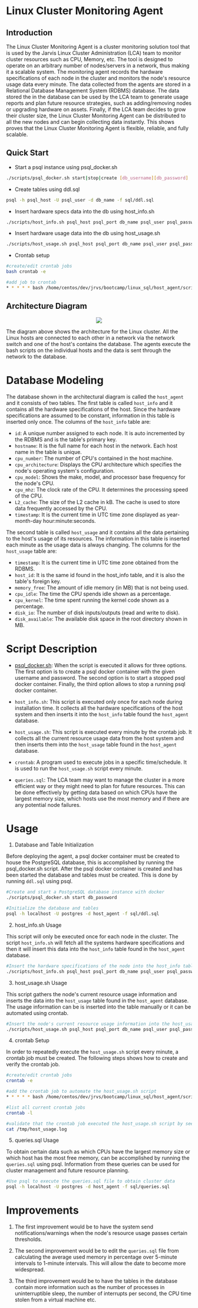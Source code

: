 # Linux Cluster Monitoring Agent

## Introduction

The Linux Cluster Monitoring Agent is a cluster monitoring solution tool that is used by the Jarvis Linux Cluster Administration (LCA) team to monitor cluster resources such as CPU, Memory, etc. The tool is designed to operate on an arbitrary number of nodes/servers in a network, thus making it a scalable system. The monitoring agent records the hardware specifications of each node in the cluster and monitors the node's resource usage data every minute. The data collected from the agents are stored in a Relational Database Management System (RDBMS) database. The data stored the in the database can be used by the LCA team to generate usage reports and plan future resource strategies, such as adding/removing nodes or upgrading hardware on assets. Finally, if the LCA team decides to grow their cluster size, the Linux Cluster Monitoring Agent can be distributed to all the new nodes and can begin collecting data instantly. This shows proves that the Linux Cluster Monitoring Agent is flexible, reliable, and fully scalable.

## Quick Start
- Start a psql instance using psql_docker.sh
```sh
./scripts/psql_docker.sh start|stop|create [db_username][db_password]
```
- Create tables using ddl.sql
```sh
psql -h psql_host -U psql_user -d db_name -f sql/ddl.sql
```
- Insert hardware specs data into the db using host_info.sh
```sh
./scripts/host_info.sh psql_host psql_port db_name psql_user psql_password
```
- Insert hardware usage data into the db using host_usage.sh
```sh
./scripts/host_usage.sh psql_host psql_port db_name psql_user psql_password
```
- Crontab setup
```sh
#create/edit crontab jobs
bash crontab -e

#add job to crontab
* * * * * bash /home/centos/dev/jrvs/bootcamp/linux_sql/host_agent/scripts/host_usage.sh localhost 5432 host_agent postgres password > /tmp/host_usage.log
```
## Architecture Diagram

<p align="center">
<img src="https://github.com/jarviscanada/jarvis_data_eng_JudeFurtal/blob/develop/linux_sql/assets/arch_diagram.png">
</p>

The diagram above shows the architecture for the Linux cluster. All the Linux hosts are connected to each other in a network via the network switch and one of the host's contains the database. The agents execute the bash scripts on the individual hosts and the data is sent through the network to the database.

# Database Modeling

The database shown in the architectural diagram is called the `host_agent` and it consists of two tables. The first table is called `host_info` and it contains all the hardware specifications of the host. Since the hardware specifications are assumed to be constant, information in this table is inserted only once. The columns of the `host_info` table are:
- `id`: A unique number assigned to each node. It is auto incremented by the RDBMS and is the table's primary key.
- `hostname`:  It is the full name for each host in the network. Each host name in the table is unique.
- `cpu_number`:  The number of CPU's contained in the host machine.
- `cpu_architecture`: Displays the CPU architecture which specifies the node's operating system's configuration.
- `cpu_model`: Shows the make, model, and processor base frequency for the node's CPU.
- `cpu_mhz`: The clock rate of the CPU. It determines the processing speed of the CPU.
- `L2_cache`: The size of the L2 cache in kB. The cache is used to store data frequently accessed by the CPU.
- `timestamp`: It is the current time in UTC time zone displayed as year-month-day hour:minute:seconds.

The second table is called `host_usage` and it contains all the data pertaining to the host's usage of its resources. The information in this table is inserted each minute as the usage data is always changing. The columns for the `host_usage` table are:
- `timestamp`: It is the current time in UTC time zone obtained from the RDBMS.
- `host_id`: It is the same id found in the host_info table, and it is also the table's foreign key. 
- `memory_free`: The amount of idle memory (in MB) that is not being used.
- `cpu_idle`: The time the CPU spends idle shown as a percentage.
- `cpu_kernel`: The time spent running the kernel code shown as a percentage.
- `disk_io`: The number of disk inputs/outputs (read and write to disk).
- `disk_available`: The available disk space in the root directory shown in MB.

# Script Description

- [psql_docker.sh](https://github.com/jarviscanada/jarvis_data_eng_JudeFurtal/blob/develop/linux_sql/scripts/psql_docker.sh): When the script is executed it allows for three options. The first option is to create a psql docker container with the given username and password. The second option is to start a stopped psql docker container. Finally, the third option allows to stop a running psql docker container.

- `host_info.sh`: This script is executed only once for each node during installation time. It collects all the hardware specifications of the host system and then inserts it into the `host_info` table found the `host_agent` database.

- `host_usage.sh`: This script is executed every minute by the crontab job. It collects all the current resource usage data from the host system and then inserts them into the `host_usage` table found in the `host_agent` database.

- `crontab`: A program used to execute jobs in a specific time/schedule. It is used to run the `host_usage.sh` script every minute.

- `queries.sql`: The LCA team may want to manage the cluster in a more efficient way or they might need to plan for future resources. This can be done effectively by getting data based on which CPUs have the largest memory size, which hosts use the most memory and if there are any potential node failures.

# Usage

1. Database and Table Initialization

Before deploying the agent, a psql docker container must be created to house the PostgreSQL database, this is accomplished by running the psql_docker.sh script. After the psql docker container is created and has been started the database and tables must be created. This is done by running `ddl.sql` using psql.  

```sh
#Create and start a PostgreSQL database instance with docker
./scripts/psql_docker.sh start db_password

#Initialize the database and tables
psql -h localhost -U postgres -d host_agent -f sql/ddl.sql
```
2. host_info.sh Usage

This script will only be executed once for each node in the cluster. The script `host_info.sh` will fetch all the systems hardware specifications and then it will insert this data into the `host_info` table found in the `host_agent` database. 

```sh
#Insert the hardware specifications of the node into the host_info table
./scripts/host_info.sh psql_host psql_port db_name psql_user psql_password
```

3. host_usage.sh Usage

This script gathers the node's current resource usage information and inserts the data into the `host_usage` table found in the `host_agent` database. The usage information can be is inserted into the table manually or it can be automated using crontab.
 
```sh
#Insert the node's current resource usage information into the host_usage table
./scripts/host_usage.sh psql_host psql_port db_name psql_user psql_password
```

4. crontab Setup

In order to repeatedly execute the `host_usage.sh` script every minute, a crontab job must be created. The following steps shows how to create and verify the crontab job.

```sh
#create/edit crontab jobs
crontab -e

#add the crontab job to automate the host_usage.sh script
* * * * * bash /home/centos/dev/jrvs/bootcamp/linux_sql/host_agent/scripts/host_usage.sh localhost 5432 host_agent postgres password > /tmp/host_usage.log

#list all current crontab jobs
crontab -l

#validate that the crontab job executed the host_usage.sh script by seeing the log file 
cat /tmp/host_usage.log
```
5. queries.sql Usage

To obtain certain data such as which CPUs have the largest memory size or which host has the most free memory, can be accomplished by running the `queries.sql` using psql. Information from these queries can be used for cluster management and future resource planning.

```sh
#Use psql to execute the queries.sql file to obtain cluster data
psql -h localhost -U postgres -d host_agent -f sql/queries.sql
```

# Improvements

1. The first improvement would be to have the system send notifications/warnings when the node's resource usage passes certain thresholds.
 
2. The second improvement would be to edit the `queries.sql` file from calculating the average used memory in percentage over 5-minute intervals to 1-minute intervals. This will allow the date to become more widespread.

3. The third improvement would be to have the tables in the database contain more information such as the number of processes in uninterruptible sleep, the number of interrupts per second, the CPU time stolen from a virtual machine etc.

